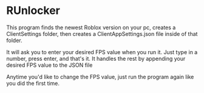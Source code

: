 # RUnlocker

This program finds the newest Roblox version on your pc, creates a ClientSettings folder, then creates a ClientAppSettings.json file inside of that folder.

It will ask you to enter your desired FPS value when you run it. Just type in a number, press enter, and that's it. It handles the rest by appending your desired FPS value to the JSON file

Anytime you'd like to change the FPS value, just run the program again like you did the first time.
